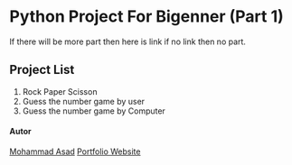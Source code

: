 # Python Project For Bigenner (Part 1)

If there will be more part then here is link if no link then no part.


## Project List

1. Rock Paper Scisson
2. Guess the number game by user
3. Guess the number game by Computer



#### Autor
[Mohammad Asad](https://github.com/asaddot)
[Portfolio Website](https://asaddot.github.io/)